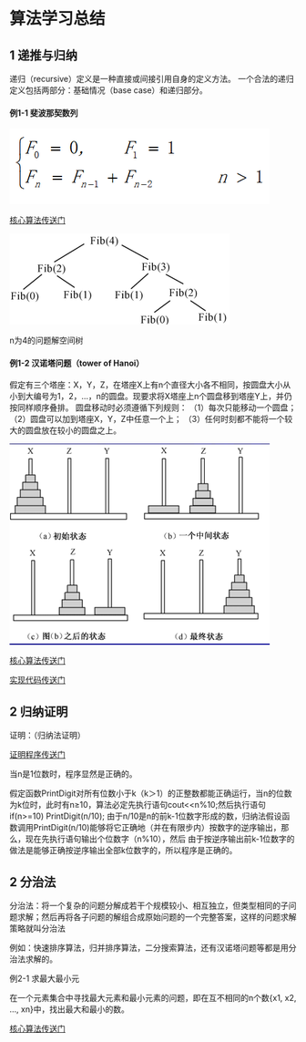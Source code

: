 # 算法学习总结

## 1 递推与归纳

递归（recursive）定义是一种直接或间接引用自身的定义方法。
一个合法的递归定义包括两部分：基础情况（base case）和递归部分。

#### 例1-1  斐波那契数列

![斐波那契额递推公式](https://github.com/littlecc1/algorithm-learning/blob/master/assets/fib_recursive.png)

[核心算法传送门](https://github.com/littlecc1/algorithm-learning/blob/master/src/fib.js)

![解空间树](https://github.com/littlecc1/algorithm-learning/blob/master/assets/fib_tree.png)

n为4的问题解空间树

#### 例1-2  汉诺塔问题（tower of Hanoi）

假定有三个塔座：X，Y，Z，在塔座X上有n个直径大小各不相同，按圆盘大小从小到大编号为1，2，…，n的圆盘。现要求将X塔座上n个圆盘移到塔座Y上，并仍按同样顺序叠排。
圆盘移动时必须遵循下列规则：
（1）每次只能移动一个圆盘；
（2）圆盘可以加到塔座X，Y，Z中任意一个上；
（3）任何时刻都不能将一个较大的圆盘放在较小的圆盘之上。

![汉诺塔](https://github.com/littlecc1/algorithm-learning/blob/master/assets/hanoi.png)

[核心算法传送门](https://github.com/littlecc1/algorithm-learning/blob/master/src/hanoiAlgorithm.js)

[实现代码传送门](https://github.com/littlecc1/algorithm-learning/blob/master/src/hanoi.js)

## 2 归纳证明

 证明：（归纳法证明）

[证明程序传送门](https://github.com/littlecc1/algorithm-learning/blob/master/src/toBeProve.js)

 当n是1位数时，程序显然是正确的。

 假定函数PrintDigit对所有位数小于k（k＞1）的正整数都能正确运行，当n的位数为k位时，此时有n≥10，算法必定先执行语句cout<<n%10;然后执行语句if(n>=10) PrintDigit(n/10);
 由于n/10是n的前k-1位数字形成的数，归纳法假设函数调用PrintDigit(n/10)能够将它正确地（并在有限步内）按数字的逆序输出，那么，现在先执行语句输出个位数字（n%10），然后
 由于按逆序输出前k-1位数字的做法是能够正确按逆序输出全部k位数字的，所以程序是正确的。

 ## 2 分治法

 分治法：将一个复杂的问题分解成若干个规模较小、相互独立，但类型相同的子问题求解；然后再将各子问题的解组合成原始问题的一个完整答案，这样的问题求解策略就叫分治法

 例如：快速排序算法，归并排序算法，二分搜索算法，还有汉诺塔问题等都是用分治法求解的。

 例2-1 求最大最小元

 在一个元素集合中寻找最大元素和最小元素的问题，即在互不相同的n个数{x1, x2, …, xn}中，找出最大和最小的数。

 [核心算法传送门](https://github.com/littlecc1/algorithm-learning/blob/master/src/maxOrMin.js)





